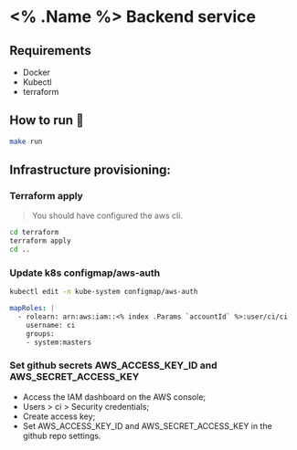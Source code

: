 # <% .Name %> Backend service

## Requirements

- Docker
- Kubectl
- terraform

## How to run :rocket:

```sh
make run
```

## Infrastructure provisioning:

### Terraform apply

> You should have configured the aws cli.

```sh
cd terraform
terraform apply
cd ..
```

### Update k8s configmap/aws-auth

```sh
kubectl edit -n kube-system configmap/aws-auth
```

```yaml
mapRoles: |
  - rolearn: arn:aws:iam::<% index .Params `accountId` %>:user/ci/ci
    username: ci
    groups:
    - system:masters
```

### Set github secrets AWS_ACCESS_KEY_ID and AWS_SECRET_ACCESS_KEY

- Access the IAM dashboard on the AWS console;
- Users > ci > Security credentials;
- Create access key;
- Set AWS_ACCESS_KEY_ID and AWS_SECRET_ACCESS_KEY in the github repo settings.